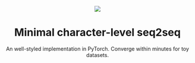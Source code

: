 
<p align="center">
<img src="https://user-images.githubusercontent.com/43589364/148682200-263cc3ce-4c77-42bd-8a95-abfe2f99cd2a.png">
</p>
<h1 align="center">Minimal character-level seq2seq</h1>
<p align="center">An well-styled implementation in PyTorch. Converge within minutes for toy datasets.</p>
